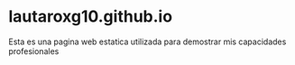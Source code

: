 # lautaroxg10.github.io

Esta es una pagina web estatica utilizada para demostrar mis capacidades profesionales
